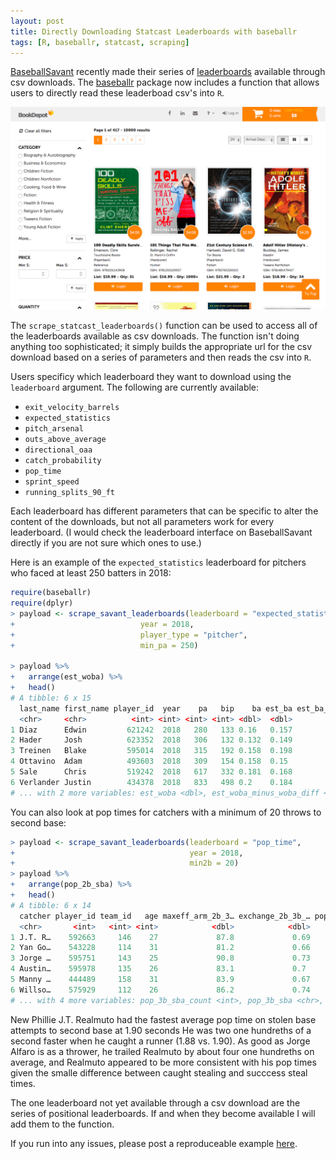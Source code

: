 ```yaml
---
layout: post
title: Directly Downloading Statcast Leaderboards with baseballr
tags: [R, baseballr, statcast, scraping]
---
```


[BaseballSavant](https://baseballsavant.mlb.com) recently made their series of [leaderboards](https://baseballsavant.mlb.com/statcast_leaderboard) available through csv downloads. The [baseballr](https://billpetti.github.io/baseballr/) package now includes a function that allows users to directly read these leaderboad csv's into `R`.

![directional outs above average leaderboard screenshot](https://github.com/BillPetti/BillPetti.github.io/blob/master/_posts/book_scrape_1.png?raw=true)

The `scrape_statcast_leaderboards()` function can be used to access all of the leaderboards available as csv downloads. The function isn't doing anything too sophisticated; it simply builds the appropriate url for the csv download based on a series of parameters and then reads the csv into `R`.

Users specificy which leaderboard they want to download using the `leaderboard` argument. The following are currently available:

- `exit_velocity_barrels`
- `expected_statistics`
- `pitch_arsenal`
- `outs_above_average`
- `directional_oaa`
- `catch_probability`
- `pop_time`
- `sprint_speed`
- `running_splits_90_ft`

Each leaderboard has different parameters that can be specific to alter the content of the downloads, but not all parameters work for every leaderboard. (I would check the leaderboard interface on BaseballSavant directly if you are not sure which ones to use.)

Here is an example of the `expected_statistics` leaderboard for pitchers who faced at least 250 batters in 2018:

```r
require(baseballr)
require(dplyr)
> payload <- scrape_savant_leaderboards(leaderboard = "expected_statistics", 
+                            year = 2018, 
+                            player_type = "pitcher", 
+                            min_pa = 250)

> payload %>%
+   arrange(est_woba) %>% 
+   head()
# A tibble: 6 x 15
  last_name first_name player_id  year    pa   bip    ba est_ba est_ba_minus_ba…   slg est_slg est_slg_minus_s…  woba
  <chr>     <chr>          <int> <int> <int> <int> <dbl>  <dbl>            <dbl> <dbl>   <dbl>            <dbl> <dbl>
1 Diaz      Edwin         621242  2018   280   133 0.16   0.157            0.003 0.241   0.235            0.006 0.214
2 Hader     Josh          623352  2018   306   132 0.132  0.149           -0.017 0.265   0.269           -0.004 0.219
3 Treinen   Blake         595014  2018   315   192 0.158  0.198           -0.04  0.199   0.266           -0.067 0.187
4 Ottavino  Adam          493603  2018   309   154 0.158  0.15             0.008 0.238   0.235            0.003 0.231
5 Sale      Chris         519242  2018   617   332 0.181  0.168            0.013 0.288   0.284            0.004 0.237
6 Verlander Justin        434378  2018   833   498 0.2    0.184            0.016 0.36    0.307            0.053 0.26 
# ... with 2 more variables: est_woba <dbl>, est_woba_minus_woba_diff <dbl>
```
You can also look at pop times for catchers with a minimum of 20 throws to second base:

```r
> payload <- scrape_savant_leaderboards(leaderboard = "pop_time", 
+                                       year = 2018,
+                                       min2b = 20)
> payload %>%
+   arrange(pop_2b_sba) %>% 
+   head()
# A tibble: 6 x 14
  catcher player_id team_id   age maxeff_arm_2b_3… exchange_2b_3b_… pop_2b_sba_count pop_2b_sba pop_2b_cs pop_2b_sb
  <chr>       <int>   <int> <int>            <dbl>            <dbl>            <int>      <dbl>     <dbl>     <dbl>
1 J.T. R…    592663     146    27             87.8             0.69               23       1.9       1.88      1.9 
2 Yan Go…    543228     114    31             81.2             0.66               36       1.93      1.96      1.92
3 Jorge …    595751     143    25             90.8             0.73               46       1.94      1.9       1.96
4 Austin…    595978     135    26             83.1             0.7                24       1.94      1.92      1.95
5 Manny …    444489     158    31             83.9             0.67               28       1.94      1.93      1.95
6 Willso…    575929     112    26             86.2             0.74               30       1.96      1.96      1.96
# ... with 4 more variables: pop_3b_sba_count <int>, pop_3b_sba <chr>, pop_3b_cs <chr>, pop_3b_sb <chr>
```
New Phillie J.T. Realmuto had the fastest average pop time on stolen base attempts to second base at 1.90 seconds He was two one hundreths of a second faster when he caught a runner (1.88 vs. 1.90).  As good as Jorge Alfaro is as a thrower, he trailed Realmuto by about four one hundreths on average, and Realmuto appeared to be more consistent with his pop times given the smalle difference between caught stealing and succcess steal times. 

The one leaderboard not yet available through a csv download are the series of positional leaderboards. If and when they become available I will add them to the function. 

If you run into any issues, please post a reproduceable example [here](https://github.com/BillPetti/baseballr/issues).
